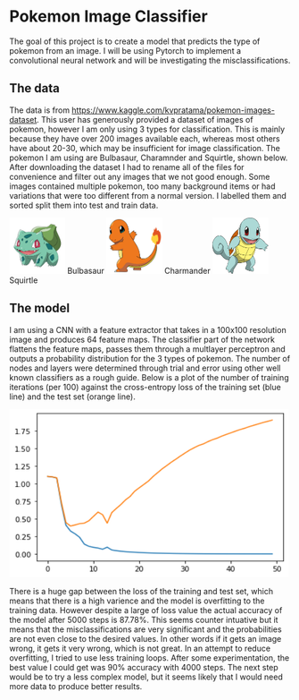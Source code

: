 # Pokemon Image Classifier

The goal of this project is to create a model that predicts the type of pokemon from an image. I will be using Pytorch to implement a convolutional neural network and will be investigating the misclassifications. 

## The data

The data is from https://www.kaggle.com/kvpratama/pokemon-images-dataset. This user has generously provided a dataset of images of pokemon, however I am only using 3 types for classification. This is mainly because they have over 200 images available each, whereas most others have about 20-30, which may be insufficient for image classification. The pokemon I am using are Bulbasaur, Charamnder and Squirtle, shown below. After downloading the dataset I had to rename all of the files for convenience and filter out any images that we not good enough. Some images contained multiple pokemon, too many background items or had variations that were too different from a normal version. I labelled them and sorted split them into test and train data.

<img src='IMAGES_TRAIN/Bulbasaur0.png' width=100 height=100>
Bulbasaur

<img src='IMAGES_TRAIN/Charmander0.png' width=100 height=100>
Charmander

<img src='IMAGES_TRAIN/Squirtle0.png' width=100 height=100>
Squirtle

## The model

I am using a CNN with a feature extractor that takes in a 100x100 resolution image and produces 64 feature maps. The classifier part of the network flattens the feature maps, passes them through a multlayer perceptron and outputs a probability distribution for the 3 types of pokemon. The number of nodes and layers were determined through trial and error using other well known classifiers as a rough guide. Below is a plot of the number of training iterations (per 100) against the cross-entropy loss of the training set (blue line) and the test set (orange line).

<img src='error_plot.png' width=500 height=300>

There is a huge gap between the loss of the training and test set, which means that there is a high varience and the model is overfitting to the training data. However despite a large of loss value the actual accuracy of the model after 5000 steps is 87.78%. This seems counter intuative but it means that the misclassifications are very significant and the probabilities are not even close to the desired values. In other words if it gets an image wrong, it gets it very wrong, which is not great. In an attempt to reduce overfitting, I tried to use less training loops. After some experimentation, the best value I could get was 90% accuracy with 4000 steps. The next step would be to try a less complex model, but it seems likely that I would need more data to produce better results.
